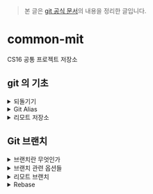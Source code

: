> 본 글은 [git 공식 문서](https://git-scm.com/book/en/v2)의 내용을 정리한 글입니다.

# common-mit
CS16 공통 프로젝트 저장소

## git 의 기초

<details>
<summary>되돌기기</summary>

일을 하다보면 모든 단계에서 어떤 것을 되돌리고(Undo) 싶을 때가 있다.  
아래에서 살펴볼 방법들은 한번 실행하면 되돌릴 수 없다.  

### 커밋을 수정하고 싶을 때

다시 커밋하고 싶으면 파일 수정 작업을 하고, Staging Area에 추가한 다음 `--amend` 옵션을 사용하여 커밋을 재작성 할 수 있다.

```text
$ git commit -m 'initial commit'
$ git add forgotten_file
$ git commit --amend
```

여기서 실행한 3개의 명령어는 모두 커밋 한 개로 기록된다. 두 번째 커밋은 첫 번째 커밋을 덮어쓴다. 

<br>

### 파일 상태를 Unstage로 변경하기

`git add `명령어를 통해 Stage Area 에 올린 파일을다시 Unstage 로 변경하는 명령어는 다음과 같다.

```text
$ git reset HEAD <fild>
```

어떤 파일을 reset할 수 있는지는 `git satus` 명령을 통해 확인할 수 있다.

```text
$ git status
On branch master
Changes to be committed:
  (use "git reset HEAD <file>..." to unstage) // 친절하게 git에서 알려준다.

    renamed:    README.md -> README
    modified:   CONTRIBUTING.md
```

<br>

### Modified 파일 되돌리기

어떠한 파일을 수정했는데, 마음에 들지 않아서 다시 커밋 시점의 파일로 되돌리려 한다. 그때, 아래의 명령어를 사용할 수 있다.

```text
$ git checkout -- <file>
```

이 또한 `git status` 명령어로 확인할 수 있다.

```text
Changes not staged for commit:
  (use "git add <file>..." to update what will be committed)
  (use "git checkout -- <file>..." to discard changes in working directory)

    modified:   CONTRIBUTING.md
```

<br>

> 중요
> 위의 명령어는 위험한 명령어들이다. 원래 파일로 덮어 썼기 때문에 수정한 내용은 전부 사라진다.
> 수정한 내용이 진짜 마음에 들지 않을 때만 사용하자.

</details>

<details>
<summary>Git Alias</summary>
명령을 완벽하게 입력하지 않으면 git 은 알아듣지 못한다. git 의 명령을 전부 입력하는 것이 귀찮다면 `git config`를 사용하여 각 명령의 Alias 을 쉽게 만들 수 있다.

```text
$ git config --global alias.co checkout
$ git config --global alias.br branch
$ git config --global alias.ci commit
$ git config --global alias.st status
```

위의 설정을 통해, `git commit`대신 `git ci`만으로도 커밋을 할 수 있다.

<br>

이미 있는 명령을 새로운 명령으로 만들어 사용할 수도 있다.

```text
$ git config --global alias.unstage 'reset HEAD --'
```

아래 두 명령은 동일한 명령이다.

```text
$ git unstage fileA
$ git reset HEAD -- fileA
```

<br>

그리고 git의 명령어뿐만 아니라 외부 명령어도 실행할 수 있다. `!`를 제일 앞에 추가하면 외부 명령을 실행한다.  
커스텀 스크립트를 만들어서 사용할 때 매우 유용하다. 아래 명령은 git visual 이라고 입력하면 gitk 가 실행된다.  

```text
$ git config --global alias.visual '!gitk'
```

</details>

<details>
<summary>리모트 저장소</summary>

리모트 저장소란 인터넷이나 네트워크 어딘가에 있는 저장소를 말한다.
`git remote` 명령으로 현재 프로젝트에 등록된 리모트 저장소를 확인할 수 있다.

```text
$ git clone https://github.com/schacon/ticgit
Cloning into 'ticgit'...
remote: Reusing existing pack: 1857, done.
remote: Total 1857 (delta 0), reused 0 (delta 0)
Receiving objects: 100% (1857/1857), 374.35 KiB | 268.00 KiB/s, done.
Resolving deltas: 100% (772/772), done.
Checking connectivity... done.
$ cd ticgit
$ git remote
origin
```
> 저장소를 `Clone` 하면 `origin`이라는 이름으로 리모트 저장소가 자동으로 등록된다.
<br>
`-v` 옵션을 주어 단축이름과 URL을 함께 볼 수 있다.

```text
$ git remote -v
origin	https://github.com/schacon/ticgit (fetch)
origin	https://github.com/schacon/ticgit (push)
```

<br>

### 리모트 저장소 추가하기

`git remote add <단축이름> <url>` 명령을 사용하여, 기존 워킹 디렉토리에 새 리모트 저장소를 쉽게 추가할 수 있다.

```text
$ git remote
origin
$ git remote add pb https://github.com/paulboone/ticgit # URL을 pb 라는 이름으로 사용함을 명시
$ git remote -v
origin	https://github.com/schacon/ticgit (fetch)
origin	https://github.com/schacon/ticgit (push)
pb	https://github.com/paulboone/ticgit (fetch)
pb	https://github.com/paulboone/ticgit (push)
```

<br>

### 리모트 저장소를 Pull 하거나 Fetch 하기

```text
$ git fetch <remote>  # 리모트 저장소의 데이터를 모두 로컬로 가져온다.
$ git pull <remote>   # fetch 후 자동으로 merge 한다.
```
<br>

### 리모트 저장소에 Push 하기[README.md](README.md)

`git push <리모트 저장소 이름> <브랜치 이름>` 명령어로, 프로젝트를 공유할 수 있다.<br>
이 명령어는 Clone 한 리모트 저장소에 `쓰기 권한`이 있고, Clone 하고 난 이후 아무도 원격 저장소에 `Push 하지 않았을 때`만 사용할 수 있다.<br>

<br>

### 리모트 저장소 살펴보기

`git remote show <리모트 저장소 이름>` 명령으로 리모트 저장소의 구체적인 정보를 확인할 수 있다.

```text
$ git remote show origin
* remote origin
  Fetch URL: https://github.com/schacon/ticgit
  Push  URL: https://github.com/schacon/ticgit
  HEAD branch: master
  Remote branches:
    master                               tracked
    dev-branch                           tracked
  Local branch configured for 'git pull':
    master merges with remote master
  Local ref configured for 'git push':
    master pushes to master (up to date)
```

<br>

### 리모트 저장소 이름을 바꾸거나 리모트 저장소 삭제하기

`git remote rename` 명령으로 리모트 저장소의 이름을 변경할 수 있다.

```text
$ git remote rename pb paul
```

</details>


## Git 브랜치

<details>
<summary>브랜치란 무엇인가</summary>

### 브랜치란 무엇인가

Git의 브랜치는 `커밋(커밋 객체) 사이를 가볍게 이동할 수 있는 어떤 포인터` 같은 것이다.   
기본적으로 Git은 master 브랜치를 만든다. 처음 커밋하면 이 master 브랜치가 생성된 커밋을 가리킨다.  
이후 커밋을 만들면 master 브랜치는 자동으로 가장 마지막 커밋을 가리킨다.

>Git 버전 관리 시스템에서 “master” 브랜치는 특별하지 않다. 다른 브랜치와 다른 것이 없다.   
> 다만 모든 저장소에서 “master” 브랜치가 존재하는 이유는 git init 명령으로 초기화할 때 자동으로 만들어진 이 브랜치를 애써 다른 이름으로 변경하지 않기 때문이다.

<br>

### 커밋 객체란 무엇인가

Git에서 `커밋하면` 아래와 같은 정보를 포함하는 `커밋 개체(커밋 Object)`가 저장된다.
- 현 Staging Area 에 있는 데이터의 `스냅샷에 대한 포인터`
- 저자나 커밋 메세지 같은 메타데이터
- 이전 커밋에 대한 포인터

이전 커밋 포인터가 있어서 현재 커밋이 무엇을 기준으로 바뀌었는지를 알 수 있다.

<br>

### 스냅샷이란 무엇인가
파일을 복사하는 방식으로 수정본을 관리하면 같은 내용을 반복해서 저장하기 때문에, 많은 용량을 차지한다.  
또 수정된 부분들을 일일이 찾아야 하기 때문에 검색할 때도 매우 불편하다.  
git 은 이러한 시스템적인 단점을 해결하려고 변경된 파일 전체를 저장하지 않고, 파일에서 변경된 부분을 찾아 수정된 내용만 저장한다.  
마치 변화된 부분만 찾아 사진을 찍는 것과 같다고 하여 스냅샷 방식이라고 한다.

> git의 스냅샷은 HEAD 가 가리키는 커밋을 기반으로 사진을 찍는다.  
> 그리고 이를 스테이지 영역과 비교하여 새로운 커밋으로 기록한다.
> 이처럼, git 은 스냅샷 방식을 이용하여 빠르게 버전의 차이점을 처리하고, 용량을 적게 사용한다.

<br>

### 브랜치에서 HEAD란 무엇인가

Git은 지금 작업 중인 브랜치가 무엇인지 파악하기 위해, `HEAD`라는 특수한 **포인터**를 사용한다.  
이 포인터는 지금 작업하는 로컬 브랜치를 가리킨다.  

</details>

<details>
<summary>브랜치 관련 옵션들</summary>

`git branch` 명령은 단순히 브랜치를 만들고 삭제하는 것이 아니다. 브랜치를 관리하는데 필요한 옵션들은 아래와 같다.

```text
$ git branch                // 브랜치의 목록을 보여줌
$ git branch -v             // 브랜치마다 마지막 커밋 메시지를 보여줌
$ git branch --merged       // Merge 된 브랜치를 보여줌 ( 이미 merge 된 브랜치이기 때문에 삭제해도 되는 브랜치이다)
$ git branch --no-merged    // Merge 되지 않은 브랜치를 보여줌
$ git branch -d <브랜치 이름>  // 브랜치를 삭제함
$ git branch -vv            // 리모트 브랜치가 현재 어떻게 설정되어 있는 확인 
```

</details>

<details>
<summary>리모트 브랜치</summary>

`리모트 Refs`는 리모트 저장소에 있는 포인터인 레퍼런스다. 리모트 저장소에 있는 브랜치, 태그, 등등을 의미한다. (커밋 객체의 주소를 의미하는 것 같다.)
관련 명령어는 아래와 같다.
```text
$ git ls-remote [remote] // 모든 리모트 Refs 를 조회할 수 있음
$ git git remote show [remote] // 모든 리모트 브랜치와 그 정보를 보여줌  
```

리모트 Refs가 있지만 보통은 리모트 트래킹 브랜치를 사용한다.

<br>

### 리모트 트래킹 브랜치란 무엇인가

리모트 트래킹 브랜치는 리모트 브랜치를 추적하는 레퍼런스이며 브랜치다.  
리모트 트래킹 브랜치는 로컬에 있지만 임의로 움직일 수 없다. 리모트 서버에 연결할 때마다 리모트의 브랜치 업데이트 내용에 따라서 자동으로 갱신될 뿐이다.  
리모트 트래킹 브랜치는 일종의 북마크라고 할 수 있다. **리모트 저장소에 마지막으로 연결했던 순간에 브랜치가 무슨 커밋을 가리키고 있었는지를 나타낸다.**  

<br>

리모트 트래킹 브랜치를 최신화를 하기위해 아래의 명령어를 사용할 수 있다.

```text
$ git fetch [remote]
```

<br>

### Push 하기

로컬의 브랜치를 서버로 전송하려면 `쓰기 권한`이 있는 리모트 저장소에 Push 해야 한다. 로컬 저장소의 브랜치는 자동으로 리모트 저장소로 전송되지 않는다.  
명시적으로 브랜치를 Push 해야 정보가 전송된다. 따라서 리모트 저장소에 전송하지 않고 로컬 브랜치에만 두는 비공개 브랜치를 만들 수 있다. 또 다른 사람과 협업하기 위해 토픽 브랜치만 전송할 수도 있다.  
<br>

`serverfix` 라는 브랜치를 다른 사람과 공유할 때도 브랜치를 처음 Push 하는 것과 같은 방법으로 Push 한다.    
아래와 같이 `git push <remote> <branch>` 명령을 사용하면, 새로운 리모트 브랜치가 생성된다.

```text
$ git push origin serverfix
Counting objects: 24, done.
Delta compression using up to 8 threads.
Compressing objects: 100% (15/15), done.
Writing objects: 100% (24/24), 1.91 KiB | 0 bytes/s, done.
Total 24 (delta 2), reused 0 (delta 0)
To https://github.com/schacon/simplegit
 * [new branch]      serverfix -> serverfix
```

<br>

### 브랜치 추적

리모트 트래킹 브랜치를 로컬 브랜치로 Checkout 하면 자동으로 **트래킹(Tracking) 브랜치** 가 만들어진다 (트래킹 하는 대상 브랜치를 **Upstream 브랜치** 라고 부른다).  
**트래킹 브랜치는 리모트 브랜치와 직접적인 연결고리가 있는 로컬 브랜치이다.** 트래킹 브랜치에서 `git pull` 명령을 내리면 리모트 저장소로부터 데이터를 내려받아 연결된 리모트 브랜치와 자동으로 Merge 한다.

> 증요
> 서버로부터 저장소를 Clone을 하면 Git은 자동으로 master 브랜치를 origin/master 브랜치의 트래킹 브랜치로 만든다.
> 트래킹 브랜치를 직접 만들 수 있는데 리모트를 origin 이 아닌 다른 리모트로 할 수도 있고, 브랜치도 master 가 아닌 다른 브랜치로 추적하게 할 수 있다. 

`git checkout -b <branch> <remote>/<branch>` 명령으로 간단히 트래킹 브랜치를 만들 수 있다.  
위의 로컬 브랜치에서 `pull` 하거나 `push` 하면 자동으로 리모트 브랜치로 데이터를 가져오거나 보낸다.  

<br>

--track 옵션을 사용하여 로컬 브랜치 이름을 자동으로 생성할 수 있다.

```text
$ git checkout --track origin/serverfix
Branch serverfix set up to track remote branch serverfix from origin.
Switched to a new branch 'serverfix'
```

이 명령은 매우 자주 쓰여서 더 생략할 수 있다. 입력한 브랜치가 있는 (a) 리모트가 딱 하나 있고 (b) 로컬에는 없으면 Git은 트래킹 브랜치를 만들어 준다.

```text
$ git checkout serverfix
Branch serverfix set up to track remote branch serverfix from origin.
Switched to a new branch 'serverfix'
```

이미 로컬에 존재하는 브랜치가 리모트의 특정 브랜치를 추적하게 하려면 git branch 명령에 `-u` 나 `--set-upstream-to`` 옵션을 붙여서 아래와 같이 설정한다.

```text
$ git branch -u origin/serverfix
Branch serverfix set up to track remote branch serverfix from origin.
```

</details>

<details>
<summary>Rebase</summary>

Git 에서 한 브랜치에서 다른 브랜치로 합치는 방법으로는 두 가지가 있다. 하나는 Merger 이고 다른 하나는 Rebase 이다.



</details>